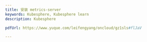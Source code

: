 ```yaml
---
title: 安装 metrics-server
keywords: Kubesphere, Kubesphere learn
description: Kubesphere

pdfUrl: https://www.yuque.com/leifengyang/oncloud/gz1sls#flJaV

---
```


